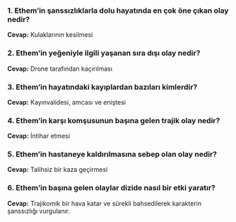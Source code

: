 ### 1. Ethem’in şanssızlıklarla dolu hayatında en çok öne çıkan olay nedir?  
**Cevap:** Kulaklarının kesilmesi  

### 2. Ethem’in yeğeniyle ilgili yaşanan sıra dışı olay nedir?  
**Cevap:** Drone tarafından kaçırılması  

### 3. Ethem’in hayatındaki kayıplardan bazıları kimlerdir?  
**Cevap:** Kayınvalidesi, amcası ve eniştesi  

### 4. Ethem’in karşı komşusunun başına gelen trajik olay nedir?  
**Cevap:** İntihar etmesi  

### 5. Ethem’in hastaneye kaldırılmasına sebep olan olay nedir?  
**Cevap:** Talihsiz bir kaza geçirmesi  

### 6. Ethem’in başına gelen olaylar dizide nasıl bir etki yaratır?  
**Cevap:** Trajikomik bir hava katar ve sürekli bahsedilerek karakterin şanssızlığı vurgulanır.  
